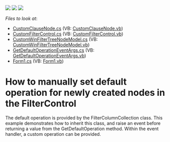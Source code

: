 <!-- default badges list -->
![](https://img.shields.io/endpoint?url=https://codecentral.devexpress.com/api/v1/VersionRange/128621796/13.1.4%2B)
[![](https://img.shields.io/badge/Open_in_DevExpress_Support_Center-FF7200?style=flat-square&logo=DevExpress&logoColor=white)](https://supportcenter.devexpress.com/ticket/details/E2146)
[![](https://img.shields.io/badge/📖_How_to_use_DevExpress_Examples-e9f6fc?style=flat-square)](https://docs.devexpress.com/GeneralInformation/403183)
<!-- default badges end -->
<!-- default file list -->
*Files to look at*:

* [CustomClauseNode.cs](./CS/Q253493/FilterControl/CustomClauseNode.cs) (VB: [CustomClauseNode.vb](./VB/Q253493/FilterControl/CustomClauseNode.vb))
* [CustomFilterControl.cs](./CS/Q253493/FilterControl/CustomFilterControl.cs) (VB: [CustomFilterControl.vb](./VB/Q253493/FilterControl/CustomFilterControl.vb))
* [CustomWinFilterTreeNodeModel.cs](./CS/Q253493/FilterControl/CustomWinFilterTreeNodeModel.cs) (VB: [CustomWinFilterTreeNodeModel.vb](./VB/Q253493/FilterControl/CustomWinFilterTreeNodeModel.vb))
* [GetDefaultOperationEventArgs.cs](./CS/Q253493/FilterControl/GetDefaultOperationEventArgs.cs) (VB: [GetDefaultOperationEventArgs.vb](./VB/Q253493/FilterControl/GetDefaultOperationEventArgs.vb))
* [Form1.cs](./CS/Q253493/Form1.cs) (VB: [Form1.vb](./VB/Q253493/Form1.vb))
<!-- default file list end -->
# How to manually set default operation for newly created nodes in the FilterControl


<p>The default operation is provided by the FilterColumnCollection class. This example demonstrates how to inherit this class, and raise an event before returning a value from the GetDefaultOperation method. Within the event handler, a custom operation can be provided.</p>

<br/>


